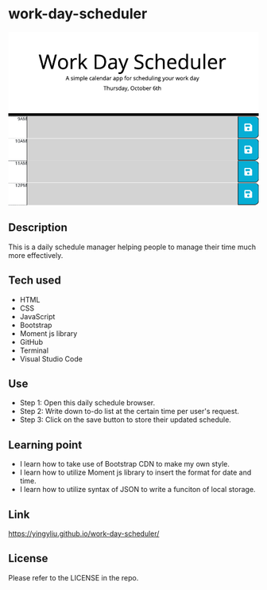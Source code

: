 # work-day-scheduler

![work-day-schedule](./homepage.png)

## Description
This is a daily schedule manager helping people to manage their time much more effectively.

## Tech used
- HTML
- CSS
- JavaScript
- Bootstrap
- Moment js library
- GitHub
- Terminal
- Visual Studio Code

## Use
- Step 1: Open this daily schedule browser.
- Step 2: Write down to-do list at the certain time per user's request.
- Step 3: Click on the save button to store their updated schedule.

## Learning point
- I learn how to take use of Bootstrap CDN to make my own style. 
- I learn how to utilize Moment js library to insert the format for date and time.
- I learn how to utilize syntax of JSON to write a funciton of local storage.

## Link
https://yingyliu.github.io/work-day-scheduler/

## License
Please refer to the LICENSE in the repo.